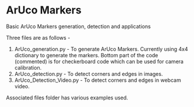 # ArUco Markers
Basic ArUco Markers generation, detection and applications

Three files are as follows - 
1. ArUco_generation.py - To generate ArUco Markers. Currently using 4x4 dictionary to generate the markers. Bottom part of the code (commented) is for checkerboard code which can be used for camera calibration.
2. ArUco_detection.py - To detect corners and edges in images.
3. ArUco_Detection_Video.py - To detect corners and edges in webcam video.

Associated files folder has various examples used.
